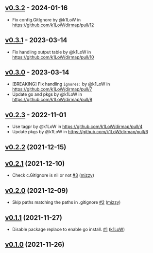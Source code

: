 ## [v0.3.2](https://github.com/k1LoW/dirmap/compare/v0.3.1...v0.3.2) - 2024-01-16
- Fix config.GitIgnore by @k1LoW in https://github.com/k1LoW/dirmap/pull/12

## [v0.3.1](https://github.com/k1LoW/dirmap/compare/v0.3.0...v0.3.1) - 2023-03-14
- Fix handling output table by @k1LoW in https://github.com/k1LoW/dirmap/pull/10

## [v0.3.0](https://github.com/k1LoW/dirmap/compare/v0.2.3...v0.3.0) - 2023-03-14
- [BREAKING] Fix handling `ignores:` by @k1LoW in https://github.com/k1LoW/dirmap/pull/7
- Update go and pkgs by @k1LoW in https://github.com/k1LoW/dirmap/pull/8

## [v0.2.3](https://github.com/k1LoW/dirmap/compare/v0.2.2...v0.2.3) - 2022-11-01
- Use tagpr by @k1LoW in https://github.com/k1LoW/dirmap/pull/4
- Update pkgs by @k1LoW in https://github.com/k1LoW/dirmap/pull/6

## [v0.2.2](https://github.com/k1LoW/dirmap/compare/v0.2.1...v0.2.2) (2021-12-15)


## [v0.2.1](https://github.com/k1LoW/dirmap/compare/v0.2.0...v0.2.1) (2021-12-10)

* Check c.GitIgnore is nil or not [#3](https://github.com/k1LoW/dirmap/pull/3) ([mizzy](https://github.com/mizzy))

## [v0.2.0](https://github.com/k1LoW/dirmap/compare/v0.1.1...v0.2.0) (2021-12-09)

* Skip paths matching the paths in .gitignore [#2](https://github.com/k1LoW/dirmap/pull/2) ([mizzy](https://github.com/mizzy))

## [v0.1.1](https://github.com/k1LoW/dirmap/compare/v0.1.0...v0.1.1) (2021-11-27)

* Disable package replace to enable go install. [#1](https://github.com/k1LoW/dirmap/pull/1) ([k1LoW](https://github.com/k1LoW))

## [v0.1.0](https://github.com/k1LoW/dirmap/compare/86338b44a330...v0.1.0) (2021-11-26)
